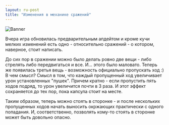 ```yaml
---
layout: ru-post
title: "Изменения в механике сражений"
---
```

![Banner](https://pp.vk.me/c639824/v639824682/7594/z20TDaSfgUU.jpg)

Вчера игра обновилась предварительным апдейтом и кроме кучи мелких изменений есть одно - относительно сражений - о котором, наверное, стоит написать.

До сих пор в сражении можно было делать ровно две вещи - либо стрелять либо передвигаться и все. И... этого было маловато. Теперь же появилась третья вещь - возможность официально пропускать ход :) В чем смысл? Смысл в том, что каждый пропущенный ход увеличивает урон установленных "пушек". Причем кратно - если пропустить пять ходов подряд, то урон увеличится почти в 3 раза. И этот эффект сохраняется до тех пор, пока капсула стоит на месте.

Таким образом, теперь можно стоять в сторонке - и после нескольких пропущенных ходов начать выносить окржающих практически с одного попадания. И, соответственно, позволять кому-то стоять в сторонке может быть довольно опасно.
